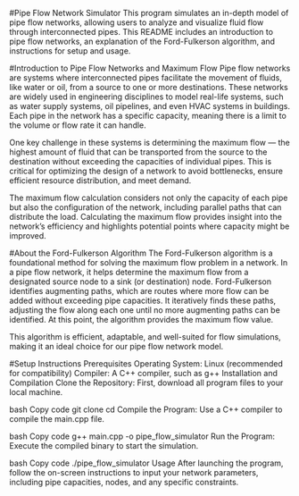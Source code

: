 #Pipe Flow Network Simulator
This program simulates an in-depth model of pipe flow networks, allowing users to analyze and visualize fluid flow through interconnected pipes. This README includes an introduction to pipe flow networks, an explanation of the Ford-Fulkerson algorithm, and instructions for setup and usage.

#Introduction to Pipe Flow Networks and Maximum Flow
Pipe flow networks are systems where interconnected pipes facilitate the movement of fluids, like water or oil, from a source to one or more destinations. These networks are widely used in engineering disciplines to model real-life systems, such as water supply systems, oil pipelines, and even HVAC systems in buildings. Each pipe in the network has a specific capacity, meaning there is a limit to the volume or flow rate it can handle.

One key challenge in these systems is determining the maximum flow — the highest amount of fluid that can be transported from the source to the destination without exceeding the capacities of individual pipes. This is critical for optimizing the design of a network to avoid bottlenecks, ensure efficient resource distribution, and meet demand.

The maximum flow calculation considers not only the capacity of each pipe but also the configuration of the network, including parallel paths that can distribute the load. Calculating the maximum flow provides insight into the network’s efficiency and highlights potential points where capacity might be improved.

#About the Ford-Fulkerson Algorithm
The Ford-Fulkerson algorithm is a foundational method for solving the maximum flow problem in a network. In a pipe flow network, it helps determine the maximum flow from a designated source node to a sink (or destination) node. Ford-Fulkerson identifies augmenting paths, which are routes where more flow can be added without exceeding pipe capacities. It iteratively finds these paths, adjusting the flow along each one until no more augmenting paths can be identified. At this point, the algorithm provides the maximum flow value.

This algorithm is efficient, adaptable, and well-suited for flow simulations, making it an ideal choice for our pipe flow network model.

#Setup Instructions
Prerequisites
Operating System: Linux (recommended for compatibility)
Compiler: A C++ compiler, such as g++
Installation and Compilation
Clone the Repository: First, download all program files to your local machine.

bash
Copy code
git clone <repository-url>
cd <repository-directory>
Compile the Program: Use a C++ compiler to compile the main.cpp file.

bash
Copy code
g++ main.cpp -o pipe_flow_simulator
Run the Program: Execute the compiled binary to start the simulation.

bash
Copy code
./pipe_flow_simulator
Usage
After launching the program, follow the on-screen instructions to input your network parameters, including pipe capacities, nodes, and any specific constraints.
